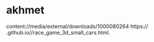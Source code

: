 # akhmet
content://media/external/downloads/1000080264
https://<akhmet> .github.io/<racing>/race_game_3d_small_cars.html.
